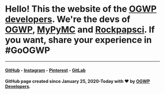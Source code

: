 # Hello! This the website of the [OGWP developers](https://ogwpd.github.io). We're the devs of [OGWP](https://ogwp.github.io), [MyPyMC](https://is.gd/MyPyMC) and [Rockpapsci](https://is.gd/OGWP_rps). If you want, share your experience in #GoOGWP

_____________________
#### [GitHub](https://github.com/ogwpd) - [Instagram](https://instagram.com/ogwpd) - [Pinterest](https://www.pinterest.com/ogwpteam) - [GitLab](https://gitlab.com/ogwpd)
#### GitHub page created since January 25, 2020-Today with ❤️ by [OGWP Developers](https://ogwpd.github.io).
